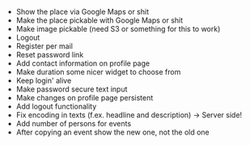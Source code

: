 - Show the place via Google Maps or shit
 - Make the place pickable with Google Maps or shit
 - Make image pickable (need S3 or something for this to work)
 - Logout
 - Register per mail
 - Reset password link
 - Add contact information on profile page
 - Make duration some nicer widget to choose from
 - Keep login' alive
 - Make password secure text input
 - Make changes on profile page persistent
 - Add logout functionality
 - Fix encoding in texts (f.ex. headline and description) -> Server side!
 - Add number of persons for events
 - After copying an event show the new one, not the old one